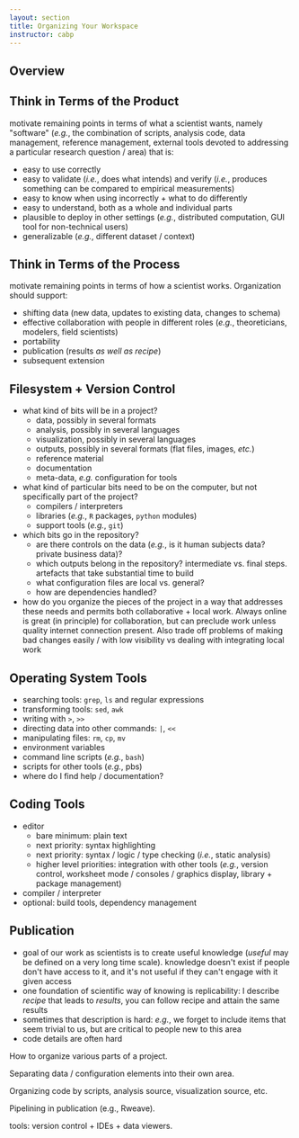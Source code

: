 ```yaml
---
layout: section
title: Organizing Your Workspace
instructor: cabp
---
```


## Overview

## Think in Terms of the **Product**

motivate remaining points in terms of what a scientist wants, namely "software"
(*e.g.*, the combination of scripts, analysis code, data management, reference management, external tools devoted to addressing a particular research question / area) that is:

 - easy to use correctly
 - easy to validate (*i.e.*, does what intends) and verify (*i.e.*, produces something
   can be compared to empirical measurements)
 - easy to know when using incorrectly + what to do differently
 - easy to understand, both as a whole and individual parts
 - plausible to deploy in other settings (*e.g.*, distributed computation, GUI tool for non-technical users)
 - generalizable (*e.g.*, different dataset / context)

## Think in Terms of the **Process**

motivate remaining points in terms of how a scientist works.  Organization should
support:

 - shifting data (new data, updates to existing data, changes to schema)
 - effective collaboration with people in different roles (*e.g.*, theoreticians, modelers, field scientists)
 - portability
 - publication (results *as well as recipe*)
 - subsequent extension

## Filesystem + Version Control

 - what kind of bits will be in a project?
   * data, possibly in several formats
   * analysis, possibly in several languages
   * visualization, possibly in several languages
   * outputs, possibly in several formats (flat files, images, *etc.*)
   * reference material
   * documentation
   * meta-data, *e.g.* configuration for tools
 - what kind of particular bits need to be on the computer, but not specifically part of the project?
   * compilers / interpreters
   * libraries (*e.g.*, `R` packages, `python` modules)
   * support tools (*e.g.*, `git`)
 - which bits go in the repository?
   * are there controls on the data (*e.g.*, is it human subjects data? private business data)?
   * which outputs belong in the repository? intermediate vs. final steps.  artefacts that take substantial time to build
   * what configuration files are local vs. general?
   * how are dependencies handled?
 - how do you organize the pieces of the project in a way that addresses these needs and permits both collaborative + local work.  Always online is great (in principle) for collaboration, but can preclude work unless quality internet connection present.  Also
 trade off problems of making bad changes easily / with low visibility vs dealing with integrating local work

## Operating System Tools

 - searching tools: `grep`, `ls` and regular expressions
 - transforming tools: `sed`, `awk`
 - writing with `>`, `>>`
 - directing data into other commands: `|`, `<<`
 - manipulating files: `rm`, `cp`, `mv`
 - environment variables
 - command line scripts (*e.g.*, `bash`)
 - scripts for other tools (*e.g.*, pbs)
 - where do I find help / documentation?

## Coding Tools

 - editor
   * bare minimum: plain text
   * next priority: syntax highlighting
   * next priority: syntax / logic / type checking (*i.e.*, static analysis)
   * higher level priorities: integration with other tools (*e.g.*, version control, worksheet mode / consoles / graphics display, library + package management)
 - compiler / interpreter
 - optional: build tools, dependency management

## Publication

 - goal of our work as scientists is to create useful knowledge (*useful* may be defined on a very long time scale).  knowledge doesn't exist if people don't have access to it,
 and it's not useful if they can't engage with it given access
 - one foundation of scientific way of knowing is replicability: I describe *recipe* that leads to *results*, you can follow recipe and attain the same results
 - sometimes that description is hard: *e.g.*, we forget to include items that seem trivial to us, but are critical to people new to this area
 - code details are often hard



How to organize various parts of a project.

Separating data / configuration elements into their own area.

Organizing code by scripts, analysis source, visualization source, etc.

Pipelining in publication (e.g., Rweave).

tools: version control + IDEs + data viewers.

